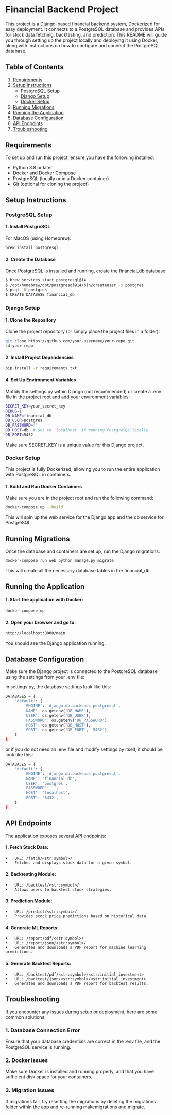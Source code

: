 # Financial Backend Project

This project is a Django-based financial backend system, Dockerized for easy deployment. It connects to a PostgreSQL database and provides APIs for stock data fetching, backtesting, and prediction. This README will guide you through setting up the project locally and deploying it using Docker, along with instructions on how to configure and connect the PostgreSQL database.

## Table of Contents
1. [Requirements](#requirements)
2. [Setup Instructions](#setup-instructions)
    - [PostgreSQL Setup](#postgresql-setup)
    - [Django Setup](#django-setup)
    - [Docker Setup](#docker-setup)
3. [Running Migrations](#running-migrations)
4. [Running the Application](#running-the-application)
5. [Database Configuration](#database-configuration)
6. [API Endpoints](#api-endpoints)
7. [Troubleshooting](#troubleshooting)

## Requirements

To set up and run this project, ensure you have the following installed:
- Python 3.8 or later
- Docker and Docker Compose
- PostgreSQL (locally or in a Docker container)
- Git (optional for cloning the project)

## Setup Instructions

### PostgreSQL Setup

#### 1. Install PostgreSQL

For MacOS (using Homebrew):

```bash
brew install postgresql
```

#### 2. Create the Database

Once PostgreSQL is installed and running, create the financial_db database:

```bash
$ brew services start postgresql@14
$ /opt/homebrew/opt/postgresql@14/bin/createuser -s postgres
$ psql -U postgres
$ CREATE DATABASE financial_db
```

### Django Setup

#### 1. Clone the Repository
Clone the project repository (or simply place the project files in a folder):

```bash
git clone https://github.com/your-username/your-repo.git
cd your-repo
```

#### 2. Install Project Dependencies

```bash
pip install -r requirements.txt
```

#### 4. Set Up Environment Variables

Mofidy the settings.py within Django (not recommended) or create a .env file in the project root and add your environment variables:

```bash
SECRET_KEY=your_secret_key
DEBUG=1
DB_NAME=financial_db
DB_USER=postgres
DB_PASSWORD=''
DB_HOST=db  # Set to 'localhost' if running PostgreSQL locally
DB_PORT=5432
```
Make sure SECRET_KEY is a unique value for this Django project.

### Docker Setup

This project is fully Dockerized, allowing you to run the entire application with PostgreSQL in containers.

#### 1. Build and Run Docker Containers

Make sure you are in the project root and run the following command:

```bash
docker-compose up --build
```
This will spin up the web service for the Django app and the db service for PostgreSQL.


## Running Migrations
Once the database and containers are set up, run the Django migrations:

```bash
docker-compose run web python manage.py migrate
```

This will create all the necessary database tables in the financial_db.

## Running the Application

#### 1. Start the application with Docker:
```bash
docker-compose up
```

#### 2. Open your browser and go to:
```bash
http://localhost:8000/main
```
You should see the Django application running.

## Database Configuration
Make sure the Django project is connected to the PostgreSQL database using the settings from your .env file:

In settings.py, the database settings look like this:
```bash
DATABASES = {
    'default': {
        'ENGINE': 'django.db.backends.postgresql',
        'NAME': os.getenv('DB_NAME'),
        'USER': os.getenv('DB_USER'),
        'PASSWORD': os.getenv('DB_PASSWORD'),
        'HOST': os.getenv('DB_HOST'),
        'PORT': os.getenv('DB_PORT', '5432'),
    }
}
```
or if you do not need an .env file and modify settings.py itself, it should be look like this:
```bash
DATABASES = {
    'default': {
        'ENGINE': 'django.db.backends.postgresql',
        'NAME': 'financial_db',
        'USER': 'postgres',
        'PASSWORD': '',
        'HOST': 'localhost',
        'PORT': '5432',
    }
}
```

## API Endpoints
The application exposes several API endpoints:

#### 1.	Fetch Stock Data:
	•	URL: /fetch/<str:symbol>/
	•	Fetches and displays stock data for a given symbol.
#### 2.	Backtesting Module:
	•	URL: /backtest/<str:symbol>/
	•	Allows users to backtest stock strategies.
#### 3.	Prediction Module:
	•	URL: /predict/<str:symbol>/
	•	Provides stock price predictions based on historical data.
#### 4.	Generate ML Reports:
	•	URL: /report/pdf/<str:symbol>/
	•	URL: /report/json/<str:symbol>/
	•	Generates and downloads a PDF report for machine learning predictions.
#### 5. Generate Backtest Reports:
    •	URL: /backtest/pdf/<str:symbol>/<str:initial_investment>
	•	URL: /backtest/json/<str:symbol>/<str:initial_investment>
	•	Generates and downloads a PDF report for backtest results. 

## Troubleshooting

If you encounter any issues during setup or deployment, here are some common solutions:

### 1. Database Connection Error
Ensure that your database credentials are correct in the .env file, and the PostgreSQL service is running.

### 2. Docker Issues
Make sure Docker is installed and running properly, and that you have sufficient disk space for your containers.

### 3. Migration Issues
If migrations fail, try resetting the migrations by deleting the migrations folder within the app and re-running makemigrations and migrate.
